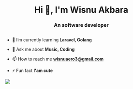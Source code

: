 <h1 align="center">Hi 👋, I'm Wisnu Akbara</h1>
<h3 align="center">An software developer</h3>
<p align="left"> <a href="https://twitter.com/" target="blank"><img src="https://img.shields.io/twitter/follow/?logo=twitter&style=for-the-badge" alt="" /></a> </p>

- 🌱 I’m currently learning **Laravel, Golang**

- 💬 Ask me about **Music, Coding**

- 📫 How to reach me **wisnuaero3@gmail.com**

- ⚡ Fun fact **I'am cute** 

<picture>
<source 
  srcset="https://github-readme-stats.vercel.app/api?username=wisnuaero&show_icons=true&theme=dark"
  media="(prefers-color-scheme: dark)"
/>
<source
  srcset="https://github-readme-stats.vercel.app/api?username=wisnuaero&show_icons=true"
  media="(prefers-color-scheme: light), (prefers-color-scheme: no-preference)"
/>
<img src="https://github-readme-stats.vercel.app/api?username=wisnuaero&show_icons=true" />
</picture>
